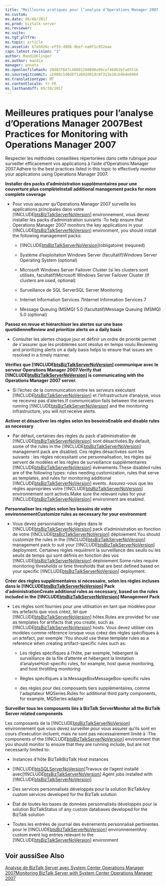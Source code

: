 ```yaml
---
title: "Meilleures pratiques pour l’analyse d’Operations Manager 2007 | Documents Microsoft"
ms.custom: 
ms.date: 06/08/2017
ms.prod: biztalk-server
ms.reviewer: 
ms.suite: 
ms.tgt_pltfrm: 
ms.topic: article
ms.assetid: 67a5026c-ef59-498b-9bef-ea0f1c932eae
caps.latest.revision: "3"
author: MandiOhlinger
ms.author: mandia
manager: anneta
ms.openlocfilehash: 29d83f647c40801260890a99cef4b0b2bfa0551b
ms.sourcegitcommit: cb908c540d8f1a692d01dc8f313e16cb4b4e696d
ms.translationtype: MT
ms.contentlocale: fr-FR
ms.lasthandoff: 09/20/2017
---
```

# <a name="best-practices-for-monitoring-with-operations-manager-2007"></a><span data-ttu-id="ed8f0-102">Meilleures pratiques pour l’analyse d’Operations Manager 2007</span><span class="sxs-lookup"><span data-stu-id="ed8f0-102">Best Practices for Monitoring with Operations Manager 2007</span></span>
<span data-ttu-id="ed8f0-103">Respecter les méthodes conseillées répertoriées dans cette rubrique pour surveiller efficacement vos applications à l’aide d’Operations Manager 2007.</span><span class="sxs-lookup"><span data-stu-id="ed8f0-103">Adhere to the best practices listed in this topic to effectively monitor your applications using Operations Manager 2007.</span></span>  
  
 <span data-ttu-id="ed8f0-104">**Installer des packs d’administration supplémentaires pour une couverture plus complète**</span><span class="sxs-lookup"><span data-stu-id="ed8f0-104">**Install additional management packs for more complete coverage**</span></span>  
  
-   <span data-ttu-id="ed8f0-105">Pour vous assurer qu’Operations Manager 2007 surveille les applications principales dans votre [!INCLUDE[btsBizTalkServerNoVersion](../includes/btsbiztalkservernoversion-md.md)] environnement, vous devez installer les packs d’administration suivants :</span><span class="sxs-lookup"><span data-stu-id="ed8f0-105">To help ensure that Operations Manager 2007 monitors the key applications in your [!INCLUDE[btsBizTalkServerNoVersion](../includes/btsbiztalkservernoversion-md.md)] environment, you should install the following management packs:</span></span>  
  
    -   [!INCLUDE[btsBizTalkServerNoVersion](../includes/btsbiztalkservernoversion-md.md)]<span data-ttu-id="ed8f0-106">(obligatoire)</span><span class="sxs-lookup"><span data-stu-id="ed8f0-106"> (required)</span></span>  
  
    -   <span data-ttu-id="ed8f0-107">Système d’exploitation Windows Server (facultatif)</span><span class="sxs-lookup"><span data-stu-id="ed8f0-107">Windows Server Operating System (optional)</span></span>  
  
    -   <span data-ttu-id="ed8f0-108">Microsoft Windows Server Failover Cluster (si les clusters sont utilisés, facultatif)</span><span class="sxs-lookup"><span data-stu-id="ed8f0-108">Microsoft Windows Server Failover Cluster (if clusters are used, optional)</span></span>  
  
    -   <span data-ttu-id="ed8f0-109">Surveillance de SQL Server</span><span class="sxs-lookup"><span data-stu-id="ed8f0-109">SQL Server Monitoring</span></span>  
  
    -   <span data-ttu-id="ed8f0-110">Internet Information Services 7</span><span class="sxs-lookup"><span data-stu-id="ed8f0-110">Internet Information Services 7</span></span>  
  
    -   <span data-ttu-id="ed8f0-111">Message Queuing (MSMQ) 5.0 (facultatif)</span><span class="sxs-lookup"><span data-stu-id="ed8f0-111">Message Queuing (MSMQ) 5.0 (optional)</span></span>  
  
 <span data-ttu-id="ed8f0-112">**Passez en revue et hiérarchiser les alertes sur une base quotidienne**</span><span class="sxs-lookup"><span data-stu-id="ed8f0-112">**Review and prioritize alerts on a daily basis**</span></span>  
  
-   <span data-ttu-id="ed8f0-113">Consulter les alertes chaque jour et définir un ordre de priorité permet de s'assurer que les problèmes sont résolus en temps voulu.</span><span class="sxs-lookup"><span data-stu-id="ed8f0-113">Reviewing and prioritizing alerts on a daily basis helps to ensure that issues are resolved in a timely manner.</span></span>  
  
 <span data-ttu-id="ed8f0-114">**Vérifiez que [!INCLUDE[btsBizTalkServerNoVersion](../includes/btsbiztalkservernoversion-md.md)] communique avec le serveur Operations Manager 2007.**</span><span class="sxs-lookup"><span data-stu-id="ed8f0-114">**Verify that [!INCLUDE[btsBizTalkServerNoVersion](../includes/btsbiztalkservernoversion-md.md)] is communicating with the Operations Manager 2007 server.**</span></span>  
  
-   <span data-ttu-id="ed8f0-115">Si l’échec de la communication entre les serveurs exécutant [!INCLUDE[btsBizTalkServerNoVersion](../includes/btsbiztalkservernoversion-md.md)] et l’infrastructure d’analyse, vous ne recevrez pas d’alertes.</span><span class="sxs-lookup"><span data-stu-id="ed8f0-115">If communication fails between the servers running [!INCLUDE[btsBizTalkServerNoVersion](../includes/btsbiztalkservernoversion-md.md)] and the monitoring infrastructure, you will not receive alerts.</span></span>  
  
 <span data-ttu-id="ed8f0-116">**Activer et désactiver les règles selon les besoins**</span><span class="sxs-lookup"><span data-stu-id="ed8f0-116">**Enable and disable rules as necessary**</span></span>  
  
-   <span data-ttu-id="ed8f0-117">Par défaut, certaines des règles du pack d'administration de [!INCLUDE[btsBizTalkServerNoVersion](../includes/btsbiztalkservernoversion-md.md)] sont désactivées.</span><span class="sxs-lookup"><span data-stu-id="ed8f0-117">By default, some of the rules in the [!INCLUDE[btsBizTalkServerNoVersion](../includes/btsbiztalkservernoversion-md.md)] management pack are disabled.</span></span> <span data-ttu-id="ed8f0-118">Ces règles désactivées sont les suivants : les règles nécessitant une personnalisation, les règles qui servent de modèles et les règles de surveillance supplémentaires [!INCLUDE[btsBizTalkServerNoVersion](../includes/btsbiztalkservernoversion-md.md)] événements.</span><span class="sxs-lookup"><span data-stu-id="ed8f0-118">These disabled rules are of the following types: rules needing customization, rules that serve as templates, and rules for monitoring additional [!INCLUDE[btsBizTalkServerNoVersion](../includes/btsbiztalkservernoversion-md.md)] events.</span></span> <span data-ttu-id="ed8f0-119">Assurez-vous que les règles appropriées votre [!INCLUDE[btsBizTalkServerNoVersion](../includes/btsbiztalkservernoversion-md.md)] environnement sont activés.</span><span class="sxs-lookup"><span data-stu-id="ed8f0-119">Make sure the relevant rules for your [!INCLUDE[btsBizTalkServerNoVersion](../includes/btsbiztalkservernoversion-md.md)] environment are enabled.</span></span>  
  
 <span data-ttu-id="ed8f0-120">**Personnaliser les règles selon les besoins de votre environnement**</span><span class="sxs-lookup"><span data-stu-id="ed8f0-120">**Customize rules as necessary for your environment**</span></span>  
  
-   <span data-ttu-id="ed8f0-121">Vous devez personnaliser les règles dans le [!INCLUDE[btsBizTalkServerNoVersion](../includes/btsbiztalkservernoversion-md.md)] pack d’administration en fonction de votre [!INCLUDE[btsBizTalkServerNoVersion](../includes/btsbiztalkservernoversion-md.md)] déploiement.</span><span class="sxs-lookup"><span data-stu-id="ed8f0-121">You should customize the rules in the [!INCLUDE[btsBizTalkServerNoVersion](../includes/btsbiztalkservernoversion-md.md)] management pack to suit your [!INCLUDE[btsBizTalkServerNoVersion](../includes/btsbiztalkservernoversion-md.md)] deployment.</span></span> <span data-ttu-id="ed8f0-122">Certaines règles requièrent la surveillance des seuils ou les seuils de temps qui sont définis en fonction des vos [!INCLUDE[btsBizTalkServerNoVersion](../includes/btsbiztalkservernoversion-md.md)] déploiement.</span><span class="sxs-lookup"><span data-stu-id="ed8f0-122">Some rules require monitoring thresholds or time thresholds that are best defined based on your specific [!INCLUDE[btsBizTalkServerNoVersion](../includes/btsbiztalkservernoversion-md.md)] deployment.</span></span>  
  
 <span data-ttu-id="ed8f0-123">**Créer des règles supplémentaires si nécessaire, selon les règles incluses dans le [!INCLUDE[btsBizTalkServerNoVersion](../includes/btsbiztalkservernoversion-md.md)] Pack d’administration**</span><span class="sxs-lookup"><span data-stu-id="ed8f0-123">**Create additional rules as necessary, based on the rules included in the [!INCLUDE[btsBizTalkServerNoVersion](../includes/btsbiztalkservernoversion-md.md)] Management Pack**</span></span>  
  
-   <span data-ttu-id="ed8f0-124">Les règles sont fournies pour une utilisation en tant que modèles pour les artefacts que vous créez, tel que [!INCLUDE[btsBizTalkServerNoVersion](../includes/btsbiztalkservernoversion-md.md)] hôtes.</span><span class="sxs-lookup"><span data-stu-id="ed8f0-124">Rules are provided for use as templates for artifacts that you create, such as [!INCLUDE[btsBizTalkServerNoVersion](../includes/btsbiztalkservernoversion-md.md)] hosts.</span></span> <span data-ttu-id="ed8f0-125">Vous devez utiliser ces modèles comme référence lorsque vous créez des règles spécifiques à un artefact, par exemple :</span><span class="sxs-lookup"><span data-stu-id="ed8f0-125">You should use these template rules as a reference when creating artifact-specific rules such as:</span></span>  
  
    -   <span data-ttu-id="ed8f0-126">Les règles spécifiques à l’hôte, par exemple, hébergent la surveillance de la file d’attente et hébergent la limitation d’analyse</span><span class="sxs-lookup"><span data-stu-id="ed8f0-126">Host-specific rules, for example, host queue monitoring, and host throttling monitoring</span></span>  
  
    -   <span data-ttu-id="ed8f0-127">Règles spécifiques à la MessageBox</span><span class="sxs-lookup"><span data-stu-id="ed8f0-127">MessageBox-specific rules</span></span>  
  
    -   <span data-ttu-id="ed8f0-128">des règles pour des composants tiers supplémentaires, comme l'adaptateur MQSeries.</span><span class="sxs-lookup"><span data-stu-id="ed8f0-128">Rules for additional third party components, for example, MQSeries adapter</span></span>  
  
 <span data-ttu-id="ed8f0-129">**Surveiller tous les composants liés à BizTalk Server**</span><span class="sxs-lookup"><span data-stu-id="ed8f0-129">**Monitor all the BizTalk Server related components**</span></span>  
  
 <span data-ttu-id="ed8f0-130">Les composants de la [!INCLUDE[btsBizTalkServerNoVersion](../includes/btsbiztalkservernoversion-md.md)] environnement que vous devez surveiller pour vous assurer qu’ils sont en cours d’exécution incluent, mais ne sont pas nécessairement limité à :</span><span class="sxs-lookup"><span data-stu-id="ed8f0-130">The components of the [!INCLUDE[btsBizTalkServerNoVersion](../includes/btsbiztalkservernoversion-md.md)] environment that you should monitor to ensure that they are running include, but are not necessarily limited to:</span></span>  
  
-   <span data-ttu-id="ed8f0-131">Instances d'hôte BizTalk</span><span class="sxs-lookup"><span data-stu-id="ed8f0-131">BizTalk Host instances</span></span>  
  
-   [!INCLUDE[btsSQLServerNoVersion](../includes/btssqlservernoversion-md.md)]<span data-ttu-id="ed8f0-132">Travaux de l’agent installé avec[!INCLUDE[btsBizTalkServerNoVersion](../includes/btsbiztalkservernoversion-md.md)]</span><span class="sxs-lookup"><span data-stu-id="ed8f0-132"> Agent jobs installed with [!INCLUDE[btsBizTalkServerNoVersion](../includes/btsbiztalkservernoversion-md.md)]</span></span>  
  
-   <span data-ttu-id="ed8f0-133">Des services personnalisés développés pour la solution BizTalk</span><span class="sxs-lookup"><span data-stu-id="ed8f0-133">Any custom services developed for the BizTalk solution</span></span>  
  
-   <span data-ttu-id="ed8f0-134">État de toutes les bases de données personnalisés développés pour la solution BizTalk</span><span class="sxs-lookup"><span data-stu-id="ed8f0-134">Status of any custom databases developed for the BizTalk solution</span></span>  
  
-   <span data-ttu-id="ed8f0-135">Toutes les entrées de journal des événements personnalisé pertinentes pour le [!INCLUDE[btsBizTalkServerNoVersion](../includes/btsbiztalkservernoversion-md.md)] environnement</span><span class="sxs-lookup"><span data-stu-id="ed8f0-135">Any custom event log entries relevant to the [!INCLUDE[btsBizTalkServerNoVersion](../includes/btsbiztalkservernoversion-md.md)] environment</span></span>  
  
## <a name="see-also"></a><span data-ttu-id="ed8f0-136">Voir aussi</span><span class="sxs-lookup"><span data-stu-id="ed8f0-136">See Also</span></span>  
 [<span data-ttu-id="ed8f0-137">Analyse de BizTalk Server avec System Center Operations Manager 2007</span><span class="sxs-lookup"><span data-stu-id="ed8f0-137">Monitoring BizTalk Server with System Center Operations Manager 2007</span></span>](../technical-guides/monitoring-biztalk-server-with-system-center-operations-manager-2007.md)